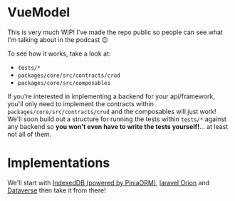 # VueModel
This is very much WIP! I've made the repo public so people can see what I'm talking about in the podcast 😉

To see how it works, take a look at:
- `tests/*`
- `packages/core/src/contracts/crud`
- `packages/core/src/composables`

If you're interested in implementing a backend for your api/framework, you'll only need to implement the contracts within `packages/core/src/contracts/crud` and the composables will just work! We'll soon build out a structure for running the tests within `tests/*` against any backend so **you won't even have to write the tests yourself!**... at least not all of them.

# Implementations
We'll start with [IndexedDB (powered by PiniaORM)](https://pinia-orm.codedredd.de/), [laravel Orion](https://tailflow.github.io/laravel-orion-docs/) and [Dataverse](https://learn.microsoft.com/en-us/power-apps/maker/data-platform/data-platform-intro) then take it from there!
